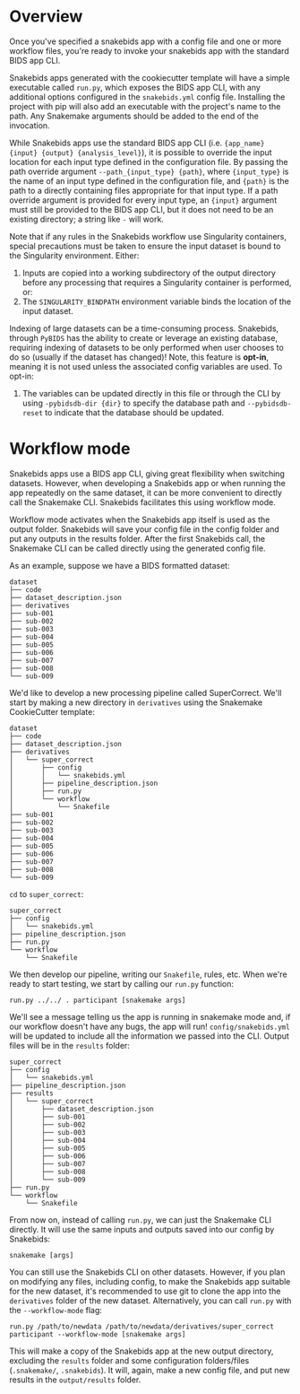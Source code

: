 Overview
========

Once you've specified a snakebids app with a config file and one or more workflow files, you're ready to invoke your snakebids app with the standard BIDS app CLI.

Snakebids apps generated with the cookiecutter template will have a simple executable called `run.py`, which exposes the BIDS app CLI, with any additional options configured in the `snakebids.yml` config file. Installing the project with pip will also add an executable with the project's name to the path. Any Snakemake arguments should be added to the end of the invocation.

While Snakebids apps use the standard BIDS app CLI (i.e. `{app_name} {input} {output} {analysis_level}`), it is possible to override the input location for each input type defined in the configuration file. By passing the path override argument `--path_{input_type} {path}`, where `{input_type}` is the name of an input type defined in the configuration file, and `{path}` is the path to a directly containing files appropriate for that input type. If a path override argument is provided for every input type, an `{input}` argument must still be provided to the BIDS app CLI, but it does not need to be an existing directory; a string like `-` will work.

Note that if any rules in the Snakebids workflow use Singularity containers, special precautions must be taken to ensure the input dataset is bound to the Singularity environment. Either:

1. Inputs are copied into a working subdirectory of the output directory before any processing that requires a Singularity container is performed, or:
2. The `SINGULARITY_BINDPATH` environment variable binds the location of the input dataset.

Indexing of large datasets can be a time-consuming process. Snakebids, through `PyBIDS` has the ability to create or leverage an existing database, requiring indexing of datasets to be only performed when user chooses to do so (usually if the dataset has changed)! Note, this feature is **opt-in**, meaning it is not used unless the associated config variables are used. To opt-in:

1. The variables can be updated directly in this file or through the CLI by using `-pybidsdb-dir {dir}` to specify the database path and `--pybidsdb-reset` to indicate that the database should be updated.

Workflow mode
=============

Snakebids apps use a BIDS app CLI, giving great flexibility when switching datasets. However, when developing a Snakebids app or when running the app repeatedly on the same dataset, it can be more convenient to directly call the Snakemake CLI. Snakebids facilitates this using workflow mode.

Workflow mode activates when the Snakebids app itself is used as the output folder. Snakebids will save your config file in the config folder and put any outputs in the results folder. After the first Snakebids call, the Snakemake CLI can be called directly using the generated config file.

As an example, suppose we have a BIDS formatted dataset:

    dataset
    ├── code
    ├── dataset_description.json
    ├── derivatives
    ├── sub-001
    ├── sub-002
    ├── sub-003
    ├── sub-004
    ├── sub-005
    ├── sub-006
    ├── sub-007
    ├── sub-008
    └── sub-009

We'd like to develop a new processing pipeline called SuperCorrect. We'll start by making a new directory in ``derivatives`` using the Snakemake CookieCutter template:

    dataset
    ├── code
    ├── dataset_description.json
    ├── derivatives
    │   └── super_correct
    │       ├── config
    │       │   └── snakebids.yml
    │       ├── pipeline_description.json
    │       ├── run.py
    │       └── workflow
    │           └── Snakefile
    ├── sub-001
    ├── sub-002
    ├── sub-003
    ├── sub-004
    ├── sub-005
    ├── sub-006
    ├── sub-007
    ├── sub-008
    └── sub-009

`cd` to `super_correct`:

    super_correct
    ├── config
    │   └── snakebids.yml
    ├── pipeline_description.json
    ├── run.py
    └── workflow
        └── Snakefile

We then develop our pipeline, writing our `Snakefile`, rules, etc. When we're ready to start testing, we start by calling our `run.py` function:

    run.py ../../ . participant [snakemake args]

We'll see a message telling us the app is running in snakemake mode and, if our workflow doesn't have any bugs, the app will run! `config/snakebids.yml` will be updated to include all the information we passed into the CLI. Output files will be in the `results` folder:

    super_correct
    ├── config
    │   └── snakebids.yml
    ├── pipeline_description.json
    ├── results
    │   └── super_correct
    │       ├── dataset_description.json
    │       ├── sub-001
    │       ├── sub-002
    │       ├── sub-003
    │       ├── sub-004
    │       ├── sub-005
    │       ├── sub-006
    │       ├── sub-007
    │       ├── sub-008
    │       └── sub-009
    ├── run.py
    └── workflow
        └── Snakefile


From now on, instead of calling `run.py`, we can just the Snakemake CLI directly. It will use the same inputs and outputs saved into our config by Snakebids:

    snakemake [args]

You can still use the Snakebids CLI on other datasets. However, if you plan on modifying any files, including config, to make the Snakebids app suitable for the new dataset, it's recommended to use git to clone the app into the `derivatives` folder of the new dataset. Alternatively, you can call ``run.py`` with the `--workflow-mode` flag:

    run.py /path/to/newdata /path/to/newdata/derivatives/super_correct participant --workflow-mode [snakemake args]

This will make a copy of the Snakebids app at the new output directory, excluding the `results` folder and some configuration folders/files (`.snakemake/`, `.snakebids`). It will, again, make a new config file, and put new results in the `output/results` folder.
